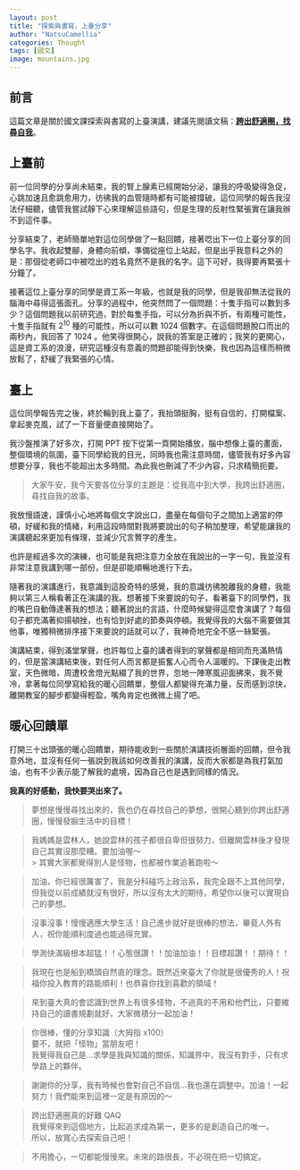```yaml
---
layout: post
title: "探索與書寫，上臺分享"
author: "NatsuCamellia"
categories: Thought
tags: [國文]
image: mountains.jpg
---
```


## 前言

這篇文章是關於國文課探索與書寫的上臺演講，建議先閱讀文稿：[**跨出舒適圈，找尋自我**](https://natsucamellia.github.io/跨出舒適圈-找尋自我)。

## 上臺前
前一位同學的分享尚未結束，我的腎上腺素已經開始分泌，讓我的呼吸變得急促，心跳加速且愈跳愈用力，彷彿我的血管隨時都有可能被撐破。這位同學的報告我沒法仔細聽，儘管我嘗試靜下心來理解這些語句，但是生理的反射性緊張實在讓我辦不到這件事。

分享結束了，老師簡單地對這位同學做了一點回饋，接著唸出下一位上臺分享的同學名字。我收起雙腳，身體向前傾，準備從座位上站起，但是出乎我意料之外的是：那個從老師口中被唸出的姓名竟然不是我的名字。這下可好，我得要再緊張十分鐘了。

接著這位上臺分享的同學是資工系一年級，也就是我的同學，但是我卻無法從我的腦海中尋得這張面孔。分享的過程中，他突然問了一個問題：十隻手指可以數到多少？這個問題我以前研究過，對於每隻手指，可以分為折與不折，有兩種可能性，十隻手指就有 2<sup>10</sup> 種的可能性，所以可以數 1024 個數字。在這個問題脫口而出的兩秒內，我回答了 1024 。他笑得很開心，說我的答案是正確的；我笑的更開心，這是資工系的浪漫，研究這種沒有意義的問題卻能得到快樂，我也因為這樣而稍微放鬆了，舒緩了我緊張的心情。

## 臺上

這位同學報告完之後，終於輪到我上臺了，我抬頭挺胸，挺有自信的，打開檔案、拿起麥克風，試了一下音量便直接開始了。

我沙盤推演了好多次，打開 PPT 按下從第一頁開始播放，腦中想像上臺的畫面，整個環境的氛圍，臺下同學給我的目光，同時我也需注意時間，儘管我有好多內容想要分享，我也不能超出太多時間。為此我也刪減了不少內容，只求精簡扼要。

> 大家午安，我今天要各位分享的主題是：從我高中到大學，我跨出舒適圈，尋找自我的故事。

我放慢語速，謹慎小心地將每個文字說出口，盡量在每個句子之間加上適當的停頓，好緩和我的情緒，利用這段時間對我將要說出的句子稍加整理，希望能讓我的演講聽起來更加有條理，並減少冗言贅字的產生。

也許是經過多次的演練，也可能是我把注意力全放在我說出的一字一句，我並沒有非常注意我講到哪一部份，但是卻能順暢地進行下去。

隨著我的演講進行，我意識到這股奇特的感覺，我的意識彷彿脫離我的身體，我能夠以第三人稱看著正在演講的我。想著接下來要說的句子，看著臺下的同學們，我的嘴巴自動傳達著我的想法；聽著說出的言語，什麼時候變得這麼會演講了？每個句子都充滿著抑揚頓挫，也有恰到好處的節奏與停頓。我覺得我的大腦不需要做其他事，唯獨稍微排序接下來要說的話就可以了，我神奇地完全不感一絲緊張。

演講結束，得到滿堂掌聲，也許每位上臺的講者得到的掌聲都是相同而充滿熱情的，但是當演講結束後，對任何人而言都是振奮人心而令人溫暖的。下課後走出教室，天色微暗，周遭校舍燈光點綴了我的世界，忽地一陣寒風迎面拂來，我不覺冷，拿著每位同學寫給我的暖心回饋單，整個人都變得充滿力量，反而感到涼快，離開教室的腳步都變得輕盈，嘴角肯定也微微上揚了吧。

## 暖心回饋單

打開三十出頭張的暖心回饋單，期待能收到一些關於演講技術層面的回饋，但令我意外地，並沒有任何一張說到我該如何改善我的演講，反而大家都是為我打氣加油，也有不少表示能了解我的處境，因為自己也是遇到同樣的情況。

<strong>
我真的好感動，我快要哭出來了。
</strong>

> 夢想是慢慢尋找出來的，我也仍在尋找自己的夢想，很開心聽到你跨出舒適圈，慢慢發掘生活中的目標！

> 我媽媽是雲林人，她說雲林的孩子都很自卑但很努力，但離開雲林後才發現自己其實沒那麼糟。要加油喔～<br /> > 其實大家都覺得別人是怪物，也都被作業追著跑啦～

> 加油，你已經很厲害了，我是分科碰巧上政治系，我完全跟不上其他同學，但我從以前成績就沒有很好，所以沒有太大的期待，希望你以後可以實現自己的夢想。

> 沒事沒事！慢慢適應大學生活！自己進步就好是很棒的想法，畢竟人外有人，祝你能順利度過也能過得充實。

> 學測快滿級根本超猛！！心態很讚！！加油加油！！目標超讚！！期待！！

> 我現在也是船到橋頭自然直的理念。既然近來臺大了你就是很優秀的人！祝福你投入教育的路能順利！也恭喜你找到喜歡的領域！

> 來到臺大真的會認識到世界上有很多怪物，不過真的不用和他們比，只要維持自己的讀書規劃就好，大家微積分一起加油！

> 你很棒，懂的分享知識（大拇指 x100）<br/>
要不，就把「怪物」當朋友吧！<br/>
我覺得我自己是...求學是我與知識的關係，知識界中，我沒有對手，只有求學路上的夥伴。

> 謝謝你的分享，我有時候也會對自己不自信...我也還在調整中。加油！一起努力！我們能來到這裡一定是有原因的～

> 跨出舒適圈真的好難 QAQ<br/>
我覺得來到這個地方，比起追求成為第一，更多的是創造自己的唯一。<br/>
所以，放寬心去探索自己吧！

> 不用擔心，一切都能慢慢來。未來的路很長，不必現在把一切搞定。